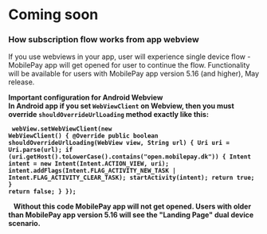 # Coming soon

### How subscription flow works from app webview
If you use webviews in your app, user will experience single device flow - MobilePay app will get opened for user to continue the flow.
Functionality will be available for users with MobilePay app version 5.16 (and higher), May release.

<div class="note">

<strong>Important configuration for Android Webview<strong>
<br>
In <strong>Android<strong> app if you set <code>WebViewClient</code> on Webview, then you must override <code>shouldOverrideUrlLoading</code> method exactly like this:
<code>
    <pre>
    webView.setWebViewClient(new WebViewClient() {
        @Override
        public boolean shouldOverrideUrlLoading(WebView view, String url) {
            Uri uri = Uri.parse(url);
            if (uri.getHost().toLowerCase().contains("open.mobilepay.dk")) {
                Intent intent = new Intent(Intent.ACTION_VIEW, uri);
                intent.addFlags(Intent.FLAG_ACTIVITY_NEW_TASK | Intent.FLAG_ACTIVITY_CLEAR_TASK);
                startActivity(intent);
                return true;
            }
            return false;
        }
    });
    </pre>
</code>
Without this code MobilePay app will not get opened. Users with older than MobilePay app version 5.16 will see the "Landing Page" dual device scenario.

</div>